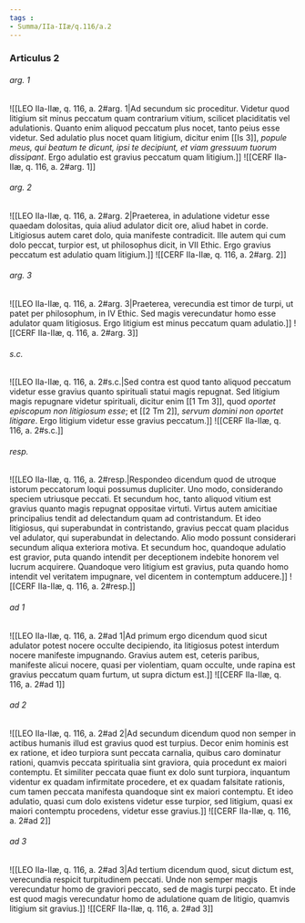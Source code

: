 ```yaml
---
tags : 
- Summa/IIa-IIæ/q.116/a.2
---
```


### Articulus 2

###### arg. 1
![[LEO IIa-IIæ, q. 116, a. 2#arg. 1|Ad secundum sic proceditur. Videtur quod litigium sit minus peccatum quam contrarium vitium, scilicet placiditatis vel adulationis. Quanto enim aliquod peccatum plus nocet, tanto peius esse videtur. Sed adulatio plus nocet quam litigium, dicitur enim [[Is 3]], *popule meus, qui beatum te dicunt, ipsi te decipiunt, et viam gressuum tuorum dissipant*. Ergo adulatio est gravius peccatum quam litigium.]]
![[CERF IIa-IIæ, q. 116, a. 2#arg. 1]]

###### arg. 2
![[LEO IIa-IIæ, q. 116, a. 2#arg. 2|Praeterea, in adulatione videtur esse quaedam dolositas, quia aliud adulator dicit ore, aliud habet in corde. Litigiosus autem caret dolo, quia manifeste contradicit. Ille autem qui cum dolo peccat, turpior est, ut philosophus dicit, in VII Ethic. Ergo gravius peccatum est adulatio quam litigium.]]
![[CERF IIa-IIæ, q. 116, a. 2#arg. 2]]

###### arg. 3
![[LEO IIa-IIæ, q. 116, a. 2#arg. 3|Praeterea, verecundia est timor de turpi, ut patet per philosophum, in IV Ethic. Sed magis verecundatur homo esse adulator quam litigiosus. Ergo litigium est minus peccatum quam adulatio.]]
![[CERF IIa-IIæ, q. 116, a. 2#arg. 3]]

###### s.c.
![[LEO IIa-IIæ, q. 116, a. 2#s.c.|Sed contra est quod tanto aliquod peccatum videtur esse gravius quanto spirituali statui magis repugnat. Sed litigium magis repugnare videtur spirituali, dicitur enim [[1 Tm 3]], quod *oportet episcopum non litigiosum esse*; et [[2 Tm 2]], *servum domini non oportet litigare*. Ergo litigium videtur esse gravius peccatum.]]
![[CERF IIa-IIæ, q. 116, a. 2#s.c.]]

###### resp.
![[LEO IIa-IIæ, q. 116, a. 2#resp.|Respondeo dicendum quod de utroque istorum peccatorum loqui possumus dupliciter. Uno modo, considerando speciem utriusque peccati. Et secundum hoc, tanto aliquod vitium est gravius quanto magis repugnat oppositae virtuti. Virtus autem amicitiae principalius tendit ad delectandum quam ad contristandum. Et ideo litigiosus, qui superabundat in contristando, gravius peccat quam placidus vel adulator, qui superabundat in delectando. Alio modo possunt considerari secundum aliqua exteriora motiva. Et secundum hoc, quandoque adulatio est gravior, puta quando intendit per deceptionem indebite honorem vel lucrum acquirere. Quandoque vero litigium est gravius, puta quando homo intendit vel veritatem impugnare, vel dicentem in contemptum adducere.]]
![[CERF IIa-IIæ, q. 116, a. 2#resp.]]

###### ad 1
![[LEO IIa-IIæ, q. 116, a. 2#ad 1|Ad primum ergo dicendum quod sicut adulator potest nocere occulte decipiendo, ita litigiosus potest interdum nocere manifeste impugnando. Gravius autem est, ceteris paribus, manifeste alicui nocere, quasi per violentiam, quam occulte, unde rapina est gravius peccatum quam furtum, ut supra dictum est.]]
![[CERF IIa-IIæ, q. 116, a. 2#ad 1]]

###### ad 2
![[LEO IIa-IIæ, q. 116, a. 2#ad 2|Ad secundum dicendum quod non semper in actibus humanis illud est gravius quod est turpius. Decor enim hominis est ex ratione, et ideo turpiora sunt peccata carnalia, quibus caro dominatur rationi, quamvis peccata spiritualia sint graviora, quia procedunt ex maiori contemptu. Et similiter peccata quae fiunt ex dolo sunt turpiora, inquantum videntur ex quadam infirmitate procedere, et ex quadam falsitate rationis, cum tamen peccata manifesta quandoque sint ex maiori contemptu. Et ideo adulatio, quasi cum dolo existens videtur esse turpior, sed litigium, quasi ex maiori contemptu procedens, videtur esse gravius.]]
![[CERF IIa-IIæ, q. 116, a. 2#ad 2]]

###### ad 3
![[LEO IIa-IIæ, q. 116, a. 2#ad 3|Ad tertium dicendum quod, sicut dictum est, verecundia respicit turpitudinem peccati. Unde non semper magis verecundatur homo de graviori peccato, sed de magis turpi peccato. Et inde est quod magis verecundatur homo de adulatione quam de litigio, quamvis litigium sit gravius.]]
![[CERF IIa-IIæ, q. 116, a. 2#ad 3]]

